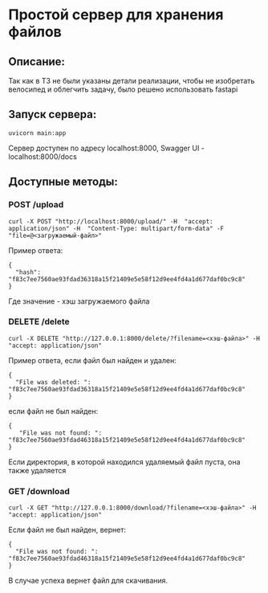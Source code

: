 # Простой сервер для хранения файлов

## Описание:
Так как в ТЗ не были указаны детали реализации, чтобы не изобретать велосипед и облегчить задачу, было решено использовать fastapi

## Запуск сервера:
```
uvicorn main:app
```
Сервер доступен по адресу localhost:8000, Swagger UI - localhost:8000/docs

## Доступные методы:

### POST /upload
```
curl -X POST "http://localhost:8000/upload/" -H  "accept: application/json" -H  "Content-Type: multipart/form-data" -F "file=@<загружаемый-файл>"
```
Пример ответа:
```
{
  "hash": "f83c7ee7560ae93fdad36318a15f21409e5e58f12d9ee4fd4a1d677daf0bc9c8"
}
```
Где значение - хэш загружаемого файла

### DELETE /delete
```
curl -X DELETE "http://127.0.0.1:8000/delete/?filename=<хэш-файла>" -H  "accept: application/json"
```
Пример ответа, если файл был найден и удален:
```
{
  "File was deleted: ": "f83c7ee7560ae93fdad36318a15f21409e5e58f12d9ee4fd4a1d677daf0bc9c8"
}
```
если файл не был найден:
```
{
   "File was not found: ": "f83c7ee7560ae93fdad46318a15f21409e5e58f12d9ee4fd4a1d677daf0bc9c8"
}
```
Если директория, в которой находился удаляемый файл пуста, она также удаляется

### GET /download
```
curl -X GET "http://127.0.0.1:8000/download/?filename=<хэш-файла>" -H  "accept: application/json"
```
Если файл не был найден, вернет:
```
{
  "File was not found: ": "f83c7ee7560ae93fdad46318a15f21409e5e58f12d9ee4fd4a1d677daf0bc9c8"
}
```
В случае успеха вернет файл для скачивания.
